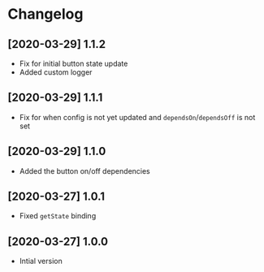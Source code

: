 # Changelog

## [2020-03-29] 1.1.2

- Fix for initial button state update
- Added custom logger

## [2020-03-29] 1.1.1

- Fix for when config is not yet updated and `dependsOn`/`dependsOff` is not set

## [2020-03-29] 1.1.0

- Added the button on/off dependencies

## [2020-03-27] 1.0.1

- Fixed `getState` binding

## [2020-03-27] 1.0.0

- Intial version